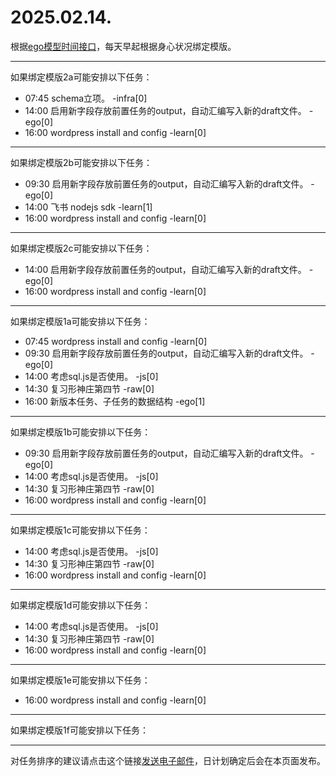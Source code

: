 # 2025.02.14.

根据[ego模型时间接口](https://gitee.com/hyg/blog/blob/master/timeflow.md)，每天早起根据身心状况绑定模版。

---
如果绑定模版2a可能安排以下任务：

- 07:45	schema立项。 -infra[0]
- 14:00	启用新字段存放前置任务的output，自动汇编写入新的draft文件。 -ego[0]
- 16:00	wordpress install and config -learn[0]

---
如果绑定模版2b可能安排以下任务：

- 09:30	启用新字段存放前置任务的output，自动汇编写入新的draft文件。 -ego[0]
- 14:00	飞书 nodejs sdk -learn[1]
- 16:00	wordpress install and config -learn[0]

---
如果绑定模版2c可能安排以下任务：

- 14:00	启用新字段存放前置任务的output，自动汇编写入新的draft文件。 -ego[0]
- 16:00	wordpress install and config -learn[0]

---
如果绑定模版1a可能安排以下任务：

- 07:45	wordpress install and config -learn[0]
- 09:30	启用新字段存放前置任务的output，自动汇编写入新的draft文件。 -ego[0]
- 14:00	考虑sql.js是否使用。 -js[0]
- 14:30	复习形神庄第四节 -raw[0]
- 16:00	新版本任务、子任务的数据结构 -ego[1]

---
如果绑定模版1b可能安排以下任务：

- 09:30	启用新字段存放前置任务的output，自动汇编写入新的draft文件。 -ego[0]
- 14:00	考虑sql.js是否使用。 -js[0]
- 14:30	复习形神庄第四节 -raw[0]
- 16:00	wordpress install and config -learn[0]

---
如果绑定模版1c可能安排以下任务：

- 14:00	考虑sql.js是否使用。 -js[0]
- 14:30	复习形神庄第四节 -raw[0]
- 16:00	wordpress install and config -learn[0]

---
如果绑定模版1d可能安排以下任务：

- 14:00	考虑sql.js是否使用。 -js[0]
- 14:30	复习形神庄第四节 -raw[0]
- 16:00	wordpress install and config -learn[0]

---
如果绑定模版1e可能安排以下任务：

- 16:00	wordpress install and config -learn[0]

---
如果绑定模版1f可能安排以下任务：


---
对任务排序的建议请点击这个链接<a href="mailto:huangyg@mars22.com?subject=关于2025.02.14.任务排序的建议&body=date: 2025.02.14.%0D%0Afile: ../../blog/release/time/d.20250214.md%0D%0A---请勿修改邮件主题及以上内容---%0D%0A">发送电子邮件</a>，日计划确定后会在本页面发布。